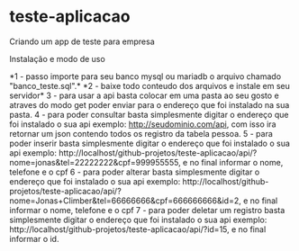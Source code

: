 # teste-aplicacao
 Criando um app de teste para empresa
 
 Instalação e modo de uso
 
 \*1 - passo importe para seu banco mysql ou mariadb o arquivo chamado "banco_teste.sql".\*
 \*2 - baixe todo conteudo dos arquivos e instale em seu servidor\*
 3 - para usar a api basta colocar em uma pasta ao seu gosto e atraves do modo get poder enviar para o endereço
 que foi instalado na sua pasta.
 4 - para poder consultar basta simplesmente digitar o endereço que foi instalado o sua api exemplo: http://seudominio.com/api, com isso ira retornar um json
  contendo todos os registro da tabela pessoa.
 5 - para poder inserir basta simplesmente digitar o endereço que foi instalado o sua api exemplo: http://localhost/github-projetos/teste-aplicacao/api/?nome=jonas&tel=22222222&cpf=999955555, e no final informar o nome, telefone e o cpf
 6 - para poder alterar basta simplesmente digitar o endereço que foi instalado o sua api exemplo: http://localhost/github-projetos/teste-aplicacao/api/?nome=Jonas+Climber&tel=66666666&cpf=666666666&id=2, e no final informar o nome, telefone e o cpf
 7 - para poder deletar um registro basta simplesmente digitar o endereço que foi instalado o sua api exemplo: http://localhost/github-projetos/teste-aplicacao/api/?id=15, e no final informar o id.
